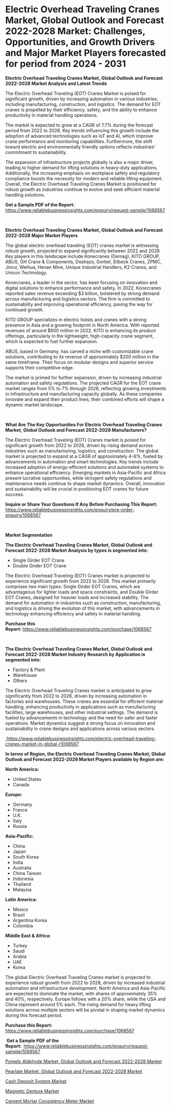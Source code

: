 <p><h1>Electric Overhead Traveling Cranes Market, Global Outlook and Forecast 2022-2028 Market: Challenges, Opportunities, and Growth Drivers and Major Market Players forecasted for period from 2024 - 2031</h1></p><p><strong>Electric Overhead Traveling Cranes Market, Global Outlook and Forecast 2022-2028 Market Analysis and Latest Trends</strong></p>
<p><p>The Electric Overhead Traveling (EOT) Cranes Market is poised for significant growth, driven by increasing automation in various industries, including manufacturing, construction, and logistics. The demand for EOT cranes is propelled by their efficiency, safety, and the ability to enhance productivity in material handling operations. </p><p>The market is expected to grow at a CAGR of 7.7% during the forecast period from 2022 to 2028. Key trends influencing this growth include the adoption of advanced technologies such as IoT and AI, which improve crane performance and monitoring capabilities. Furthermore, the shift toward electric and environmentally friendly options reflects industries' commitment to sustainability.</p><p>The expansion of infrastructure projects globally is also a major driver, leading to higher demand for lifting solutions in heavy-duty applications. Additionally, the increasing emphasis on workplace safety and regulatory compliance boosts the necessity for modern and reliable lifting equipment. Overall, the Electric Overhead Traveling Cranes Market is positioned for robust growth as industries continue to evolve and seek efficient material handling solutions.</p></p>
<p><strong>Get a Sample PDF of the Report:&nbsp;</strong> <a href="https://www.reliablebusinessinsights.com/enquiry/request-sample/1068567">https://www.reliablebusinessinsights.com/enquiry/request-sample/1068567</a></p>
<p>&nbsp;</p>
<p><strong>Electric Overhead Traveling Cranes Market, Global Outlook and Forecast 2022-2028 Major Market Players</strong></p>
<p><p>The global electric overhead traveling (EOT) cranes market is witnessing robust growth, projected to expand significantly between 2022 and 2028. Key players in this landscape include Konecranes (Demag), KITO GROUP, ABUS, GH Crane & Components, Deshazo, Gorbel, Eilbeck Cranes, ZPMC, Jinrui, Weihua, Henan Mine, Unique Industrial Handlers, K2 Cranes, and Unicon Technology.</p><p>Konecranes, a leader in the sector, has been focusing on innovation and digital solutions to enhance performance and safety. In 2022, Konecranes reported sales revenue exceeding $3 billion, bolstered by strong demand across manufacturing and logistics sectors. The firm is committed to sustainability and improving operational efficiency, paving the way for continued growth.</p><p>KITO GROUP specializes in electric hoists and cranes with a strong presence in Asia and a growing footprint in North America. With reported revenues of around $600 million in 2022, KITO is enhancing its product offerings, particularly in the lightweight, high-capacity crane segment, which is expected to fuel further expansion.</p><p>ABUS, based in Germany, has carved a niche with customizable crane solutions, contributing to its revenue of approximately $200 million in the same timeframe. Their focus on modular designs and superior service supports their competitive edge.</p><p>The market is primed for further expansion, driven by increasing industrial automation and safety regulations. The projected CAGR for the EOT crane market ranges from 5% to 7% through 2028, reflecting growing investments in infrastructure and manufacturing capacity globally. As these companies innovate and expand their product lines, their combined efforts will shape a dynamic market landscape.</p></p>
<p>&nbsp;</p>
<p><strong>What Are The Key Opportunities For Electric Overhead Traveling Cranes Market, Global Outlook and Forecast 2022-2028 Manufacturers?</strong></p>
<p><p>The Electric Overhead Traveling (EOT) Cranes market is poised for significant growth from 2022 to 2028, driven by rising demand across industries such as manufacturing, logistics, and construction. The global market is projected to expand at a CAGR of approximately 4-6%, fueled by advancements in automation and smart technologies. Key trends include increased adoption of energy-efficient solutions and automated systems to enhance operational efficiency. Emerging markets in Asia-Pacific and Africa present lucrative opportunities, while stringent safety regulations and maintenance needs continue to shape market dynamics. Overall, innovation and sustainability will be crucial in positioning EOT cranes for future success.</p></p>
<p><strong>Inquire or Share Your Questions If Any Before Purchasing This Report:</strong> <a href="https://www.reliablebusinessinsights.com/enquiry/pre-order-enquiry/1068567">https://www.reliablebusinessinsights.com/enquiry/pre-order-enquiry/1068567</a></p>
<p>&nbsp;</p>
<p><strong>Market Segmentation</strong></p>
<p><strong>The Electric Overhead Traveling Cranes Market, Global Outlook and Forecast 2022-2028 Market Analysis by types is segmented into:</strong></p>
<p><ul><li>Single Girder EOT Crane</li><li>Double Girder EOT Crane</li></ul></p>
<p><p>The Electric Overhead Traveling (EOT) Cranes market is projected to experience significant growth from 2022 to 2028. This market primarily comprises two main types: Single Girder EOT Cranes, which are advantageous for lighter loads and space constraints, and Double Girder EOT Cranes, designed for heavier loads and increased stability. The demand for automation in industries such as construction, manufacturing, and logistics is driving the evolution of this market, with advancements in technology enhancing efficiency and safety in material handling.</p></p>
<p><strong>Purchase this Report:&nbsp;</strong><a href="https://www.reliablebusinessinsights.com/purchase/1068567">https://www.reliablebusinessinsights.com/purchase/1068567</a></p>
<p>&nbsp;</p>
<p><strong>The Electric Overhead Traveling Cranes Market, Global Outlook and Forecast 2022-2028 Market Industry Research by Application is segmented into:</strong></p>
<p><ul><li>Factory & Plant</li><li>Warehouse</li><li>Others</li></ul></p>
<p><p>The Electric Overhead Traveling Cranes market is anticipated to grow significantly from 2022 to 2028, driven by increasing automation in factories and warehouses. These cranes are essential for efficient material handling, enhancing productivity in applications such as manufacturing facilities, large warehouses, and other industrial settings. The demand is fueled by advancements in technology and the need for safer and faster operations. Market dynamics suggest a strong focus on innovation and sustainability in crane designs and applications across various sectors.</p></p>
<p><a href="https://www.reliablebusinessinsights.com/electric-overhead-traveling-cranes-market-in-global-r1068567">&nbsp;https://www.reliablebusinessinsights.com/electric-overhead-traveling-cranes-market-in-global-r1068567</a></p>
<p><strong>In terms of Region, the Electric Overhead Traveling Cranes Market, Global Outlook and Forecast 2022-2028 Market Players available by Region are:</strong></p>
<p>
    <p> <strong> North America: </strong>
        <ul>
            <li>United States</li>
            <li>Canada</li>
        </ul>
        </p> 
    <p> <strong> Europe: </strong>
        <ul>
            <li>Germany</li>
            <li>France</li>
            <li>U.K.</li>
            <li>Italy</li>
            <li>Russia</li>
        </ul>
        </p> 
    <p> <strong> Asia-Pacific: </strong>
        <ul>
            <li>China</li>
            <li>Japan</li>
            <li>South Korea</li>
            <li>India</li>
            <li>Australia</li>
            <li>China Taiwan</li>
            <li>Indonesia</li>
            <li>Thailand</li>
            <li>Malaysia</li>
        </ul>
        </p> 
    <p> <strong> Latin America: </strong>
        <ul>
            <li>Mexico</li>
            <li>Brazil</li>
            <li>Argentina Korea</li>
            <li>Colombia</li>
        </ul>
        </p> 
    <p> <strong> Middle East & Africa: </strong>
        <ul>
            <li>Turkey</li>
            <li>Saudi</li>
            <li>Arabia</li>
            <li>UAE</li>
            <li>Korea</li>
        </ul>
    </p>
    </p>
<p><p>The global Electric Overhead Traveling Cranes market is projected to experience robust growth from 2022 to 2028, driven by increased industrial automation and infrastructure development. North America and Asia-Pacific are expected to dominate the market, with shares of approximately 35% and 40%, respectively. Europe follows with a 20% share, while the USA and China represent around 5% each. The rising demand for heavy lifting solutions across multiple sectors will be pivotal in shaping market dynamics during this forecast period.</p></p>
<p><strong>Purchase this Report: </strong><a href="https://www.reliablebusinessinsights.com/purchase/1068567">https://www.reliablebusinessinsights.com/purchase/1068567</a></p>
<p>&nbsp;<strong>Get a Sample PDF of the Report:&nbsp;&nbsp;</strong><a href="https://www.reliablebusinessinsights.com/enquiry/request-sample/1068567">https://www.reliablebusinessinsights.com/enquiry/request-sample/1068567</a></p>
<p><strong></strong></p>
<p><p><a href="https://github.com/kaiserrayhan25/Market-Research-Report-List-2/blob/main/pomelo-aldehyde-market-global-outlook-and-forecast-2022-2028-market.md">Pomelo Aldehyde Market, Global Outlook and Forecast 2022-2028 Market</a></p><p><a href="https://github.com/juniordelafrance/Market-Research-Report-List-4/blob/main/pearlate-market-global-outlook-and-forecast-2022-2028-market.md">Pearlate Market, Global Outlook and Forecast 2022-2028 Market</a></p><p><a href="https://www.linkedin.com/pulse/cash-deposit-system-market-indicators-size-regional-breakdown-o4bkc?trackingId=F1H2L53CThW7WV1ZkWb9pQ%3D%3D">Cash Deposit System Market</a></p><p><a href="https://www.linkedin.com/pulse/magnetic-denture-market-strategic-insights-product-evolution-mctze?trackingId=8kC%2FqzZPRdipr%2B0ChoI5%2BQ%3D%3D">Magnetic Denture Market</a></p><p><a href="https://medium.com/@adribbs56546/cement-mortar-consistency-meter-market-size-share-analysis-growth-trends-forecasts-2024-b4511ad1c437">Cement Mortar Consistency Meter Market</a></p></p>
